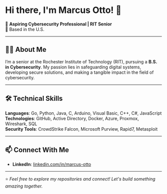 # Hi there, I'm Marcus Otto! 👋

🎯 **Aspiring Cybersecurity Professional | RIT Senior**  
📍 Based in the U.S.

---

## 👨‍💻 About Me

I’m a senior at the Rochester Institute of Technology (RIT), pursuing a **B.S. in Cybersecurity**. My passion lies in safeguarding digital systems, developing secure solutions, and making a tangible impact in the field of cybersecurity.

---

## 🛠️ Technical Skills

**Languages**: Go, Python, Java, C, Arduino, Visual Basic, C++, C#, JavaScript  
**Technologies**: GitHub, Active Directory, Docker, Azure, Proxmox, Wireshark, SQL  
**Security Tools**: CrowdStrike Falcon, Microsoft Purview, Rapid7, Metasploit  

---

## 📫 Connect With Me

- **LinkedIn**: [linkedin.com/in/marcus-otto](https://linkedin.com/in/marcus-otto)

---

⭐️ *Feel free to explore my repositories and connect! Let's build something amazing together.*  
